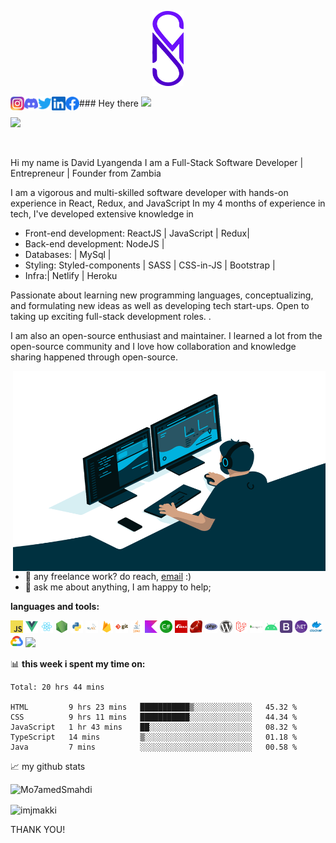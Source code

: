 <p align="center"> <img src="https://raw.githubusercontent.com/Mo7amedSMahdi/Mo7amedSMahdi/main/assets/logo.png" width="50" height="120" alt="Mo7amedSmahdi" /></p>
 ### Hey there <img src="https://media.giphy.com/media/hvRJCLFzcasrR4ia7z/giphy.gif" width="25px"> 
<a href="https://www.instagram.com/davidlyangenda/">
  <img align="left" alt="David's Instagram" width="22px" src="https://raw.githubusercontent.com/Mo7amedSMahdi/Mo7amedSMahdi/main/assets/instagram.png" />
</a>
<a href="https://discord.com/channels/@me">
  <img align="left" alt="Davids's Discord" width="22px" src="https://raw.githubusercontent.com/Mo7amedSMahdi/Mo7amedSMahdi/99a4c9b460e931c487f57ff92be6b86130f9d49a/assets/discord.svg" />
</a>
<a href="https://twitter.com/devMo7amed">
  <img align="left" alt="Mohammed Salah | Twitter" width="22px" src="https://raw.githubusercontent.com/Mo7amedSMahdi/Mo7amedSMahdi/99a4c9b460e931c487f57ff92be6b86130f9d49a/assets/twitter.svg" />
</a>
<a href="https://www.linkedin.com/in/mohammed-mahdi-b20340162/">
  <img align="left" alt="Mohammeds's LinkedIN" width="22px" src="https://raw.githubusercontent.com/Mo7amedSMahdi/Mo7amedSMahdi/fb2ef083e2c16e5e7c59a205beb990f535ce1544/assets/linkedin.svg" />
</a>
<a href="https://www.facebook.com/Mo7ammed.salah1/">
  <img align="left" alt="Mohammeds's Facebook" width="22px" src="https://raw.githubusercontent.com/Mo7amedSMahdi/Mo7amedSMahdi/99a4c9b460e931c487f57ff92be6b86130f9d49a/assets/facebook.svg" />
</a>

![](https://visitor-badge.glitch.me/badge?page_id=Mo7amedSmahdi.Mo7amedSMahdi)

<br />

Hi my name is David Lyangenda I am a Full-Stack Software Developer | Entrepreneur | Founder from Zambia

I am a vigorous and multi-skilled software developer with hands-on experience in React, Redux, and JavaScript
In my 4 months of experience in tech, I've developed extensive knowledge in 
- Front-end development: ReactJS | JavaScript | Redux| 
- Back-end development: NodeJS | 
- Databases: | MySql |
- Styling: Styled-components | SASS | CSS-in-JS | Bootstrap | 
- Infra:| Netlify | Heroku 

Passionate about learning new programming languages, conceptualizing, and formulating new ideas as well as developing tech start-ups. Open to taking up exciting full-stack development roles.
.

I am also an open-source enthusiast and maintainer. I learned a lot from the open-source community and I love how collaboration and knowledge sharing happened through open-source.

  <img align="right" alt="GIF" src="https://raw.githubusercontent.com/Mo7amedSMahdi/Mo7amedSMahdi/main/assets/code.gif" width="500" height="320" />
  
- 💼 any freelance work? do reach, [email](mailto:lyangendadavid@gmail.com) :)
- 💬 ask me about anything, I am happy to help;

**languages and tools:**  

<code><img height="20" src="https://raw.githubusercontent.com/github/explore/80688e429a7d4ef2fca1e82350fe8e3517d3494d/topics/javascript/javascript.png"></code>
<code><img height="20" src="https://raw.githubusercontent.com/github/explore/80688e429a7d4ef2fca1e82350fe8e3517d3494d/topics/vue/vue.png"></code>
<code><img height="20" src="https://raw.githubusercontent.com/github/explore/80688e429a7d4ef2fca1e82350fe8e3517d3494d/topics/react/react.png"></code>
<code><img height="20" src="https://raw.githubusercontent.com/github/explore/80688e429a7d4ef2fca1e82350fe8e3517d3494d/topics/nodejs/nodejs.png"></code>
<code><img height="20" src="https://raw.githubusercontent.com/github/explore/80688e429a7d4ef2fca1e82350fe8e3517d3494d/topics/python/python.png"></code>
<code><img height="20" src="https://raw.githubusercontent.com/github/explore/80688e429a7d4ef2fca1e82350fe8e3517d3494d/topics/mysql/mysql.png"></code>
<code><img height="20" src="https://raw.githubusercontent.com/github/explore/80688e429a7d4ef2fca1e82350fe8e3517d3494d/topics/firebase/firebase.png"></code>
<code><img height="20" src="https://raw.githubusercontent.com/github/explore/80688e429a7d4ef2fca1e82350fe8e3517d3494d/topics/git/git.png"></code>
<code><img height="20" src="https://raw.githubusercontent.com/github/explore/80688e429a7d4ef2fca1e82350fe8e3517d3494d/topics/java/java.png"></code>
<code><img height="20" src="https://raw.githubusercontent.com/github/explore/80688e429a7d4ef2fca1e82350fe8e3517d3494d/topics/kotlin/kotlin.png"></code>
<code><img height="20" src="https://raw.githubusercontent.com/github/explore/80688e429a7d4ef2fca1e82350fe8e3517d3494d/topics/csharp/csharp.png"></code>
<code><img height="20" src="https://raw.githubusercontent.com/github/explore/80688e429a7d4ef2fca1e82350fe8e3517d3494d/topics/rails/rails.png"></code>
<code><img height="20" src="https://raw.githubusercontent.com/github/explore/80688e429a7d4ef2fca1e82350fe8e3517d3494d/topics/ruby/ruby.png"></code>
<code><img height="20" src="https://raw.githubusercontent.com/github/explore/80688e429a7d4ef2fca1e82350fe8e3517d3494d/topics/php/php.png"></code>
<code><img height="20" src="https://raw.githubusercontent.com/github/explore/80688e429a7d4ef2fca1e82350fe8e3517d3494d/topics/wordpress/wordpress.png"></code>
<code><img height="20" src="https://raw.githubusercontent.com/github/explore/80688e429a7d4ef2fca1e82350fe8e3517d3494d/topics/laravel/laravel.png"></code>
<code><img height="20" src="https://raw.githubusercontent.com/github/explore/80688e429a7d4ef2fca1e82350fe8e3517d3494d/topics/mongodb/mongodb.png"></code>
<code><img height="20" src="https://raw.githubusercontent.com/github/explore/80688e429a7d4ef2fca1e82350fe8e3517d3494d/topics/android/android.png"></code>
<code><img height="20" src="https://raw.githubusercontent.com/github/explore/80688e429a7d4ef2fca1e82350fe8e3517d3494d/topics/bootstrap/bootstrap.png"></code>
<code><img height="20" src="https://raw.githubusercontent.com/github/explore/93d8a67084f94b2a444e510199a6e7622e5b09a3/topics/dotnet/dotnet.png"></code>
<code><img height="20" src="https://raw.githubusercontent.com/github/explore/80688e429a7d4ef2fca1e82350fe8e3517d3494d/topics/docker/docker.png"></code>
<code><img height="20" src="https://raw.githubusercontent.com/github/explore/08e8077e6cd7375c007c6fd6ac8cced5d7738494/topics/google-cloud/google-cloud.png"></code>
<code><img height="20" src="https://avatars.githubusercontent.com/u/4314092?s=200&v=4"></code>

📊 **this week i spent my time on:**
<!--START_SECTION:waka-->
```text
Total: 20 hrs 44 mins

HTML         9 hrs 23 mins   ███████████▒░░░░░░░░░░░░░   45.32 % 
CSS          9 hrs 11 mins   ███████████░░░░░░░░░░░░░░   44.34 % 
JavaScript   1 hr 43 mins    ██░░░░░░░░░░░░░░░░░░░░░░░   08.32 % 
TypeScript   14 mins         ▒░░░░░░░░░░░░░░░░░░░░░░░░   01.18 % 
Java         7 mins          ░░░░░░░░░░░░░░░░░░░░░░░░░   00.58 % 
```
<!--END_SECTION:waka-->


📈 my github stats

<p> <img src="https://github-readme-stats.vercel.app/api?username=LYANGEND&show_icons=true&theme=gotham" alt="Mo7amedSmahdi" />

<p><img align="center" src="https://github-readme-streak-stats.herokuapp.com/?user=LYANGEND" alt="imjmakki" /></p>

THANK YOU!

